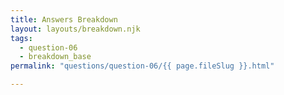 ```yaml
---
title: Answers Breakdown
layout: layouts/breakdown.njk
tags:
  - question-06
  - breakdown_base
permalink: "questions/question-06/{{ page.fileSlug }}.html"

---
```



